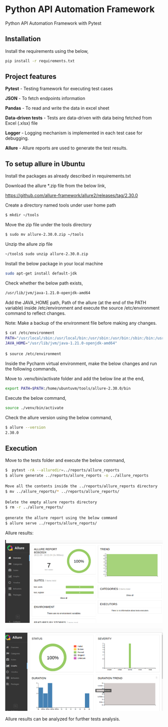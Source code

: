 # Python API Automation Framework

Python API Automation Framework with Pytest

## Installation

Install the requirements using the below,

```bash
pip install -r requirements.txt
```


## Project features

**Pytest** - Testing framework for executing test cases

**JSON** - To fetch endpoints information

**Pandas** - To read and write the data in excel sheet 

**Data-driven tests** - Tests are data-driven with data being fetched from Excel (.xlsx) file

**Logger** - Logging mechanism is implemented in each test case for debugging.

**Allure** - Allure reports are used to generate the test results.


## To setup allure in Ubuntu

Install the packages as already described in requirements.txt


Download the allure *.zip file from the below link,

https://github.com/allure-framework/allure2/releases/tag/2.30.0

Create a directory named tools under user home path

```bash
$ mkdir ~/tools
```

Move the zip file under the tools directory
```bash
$ sudo mv allure-2.30.0.zip ~/tools
```

Unzip the allure zip file
```bash
~/tools$ sudo unzip allure-2.30.0.zip
```

Install the below package in your local machine

```bash
sudo apt-get install default-jdk
```

Check whether the below path exists,

```bash
/usr/lib/jvm/java-1.21.0-openjdk-amd64
```

Add the JAVA_HOME path, Path of the allure (at the end of the PATH variable) inside /etc/environment and execute the source /etc/environment command to reflect changes.

Note: Make a backup of the environment file before making any changes.
```bash
$ cat /etc/environment
PATH="/usr/local/sbin:/usr/local/bin:/usr/sbin:/usr/bin:/sbin:/bin:/usr/games:/usr/local/games:/snap/bin:/home/ubuntuvm/tools/allure-2.30.0/bin"
JAVA_HOME="/usr/lib/jvm/java-1.21.0-openjdk-amd64"

$ source /etc/environment
```

Inside the Pycharm virtual environment, make the below changes and run the following commands,

Move to .venv/bin/activate folder and add the below line at the end,

```bash
export PATH=$PATH:/home/ubuntuvm/tools/allure-2.30.0/bin
```

Execute the below command,
```bash
source ./venv/bin/activate
```

Check the allure version using the below command,

```bash
$ allure --version
2.30.0
```

## Execution

Move to the tests folder and execute the below command,

```bash
$  pytest -rA --alluredir=../reports/allure_reports
$ allure generate ../reports/allure_reports -o ../allure_reports

Move all the contents inside the ../reports/allure_reports directory
$ mv ../allure_reports/* ../reports/allure_reports/

Delete the empty allure reports directory
$ rm -r ../allure_reports/

generate the allure report using the below command
$ allure serve ../reports/allure_reports/
```

Allure results:

![img.png](img.png)

![img_1.png](img_1.png)

Allure results can be analyzed for further tests analysis.